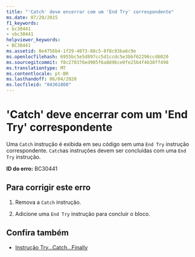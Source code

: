 ```yaml
---
title: "'Catch' deve encerrar com um 'End Try' correspondente"
ms.date: 07/20/2015
f1_keywords:
- bc30441
- vbc30441
helpviewer_keywords:
- BC30441
ms.assetid: 0e4756b4-1f29-4073-88c5-8f8c93ba6c9e
ms.openlocfilehash: 6955bc5e5d897cc5d1ccdc5e3bbf62296ccd6020
ms.sourcegitcommit: f8c270376ed905f6a8896ce0fe25b4f4b38ff498
ms.translationtype: MT
ms.contentlocale: pt-BR
ms.lasthandoff: 06/04/2020
ms.locfileid: "84361808"
---
```

# <a name="catch-must-end-with-a-matching-end-try"></a>'Catch' deve encerrar com um 'End Try' correspondente
Uma `Catch` instrução é exibida em seu código sem uma `End Try` instrução correspondente. `Catch`as instruções devem ser concluídas com uma `End Try` instrução.  
  
 **ID do erro:** BC30441  
  
## <a name="to-correct-this-error"></a>Para corrigir este erro  
  
1. Remova a `Catch` instrução.  
  
2. Adicione uma `End Try` instrução para concluir o bloco.  
  
## <a name="see-also"></a>Confira também

- [Instrução Try...Catch...Finally](../language-reference/statements/try-catch-finally-statement.md)
